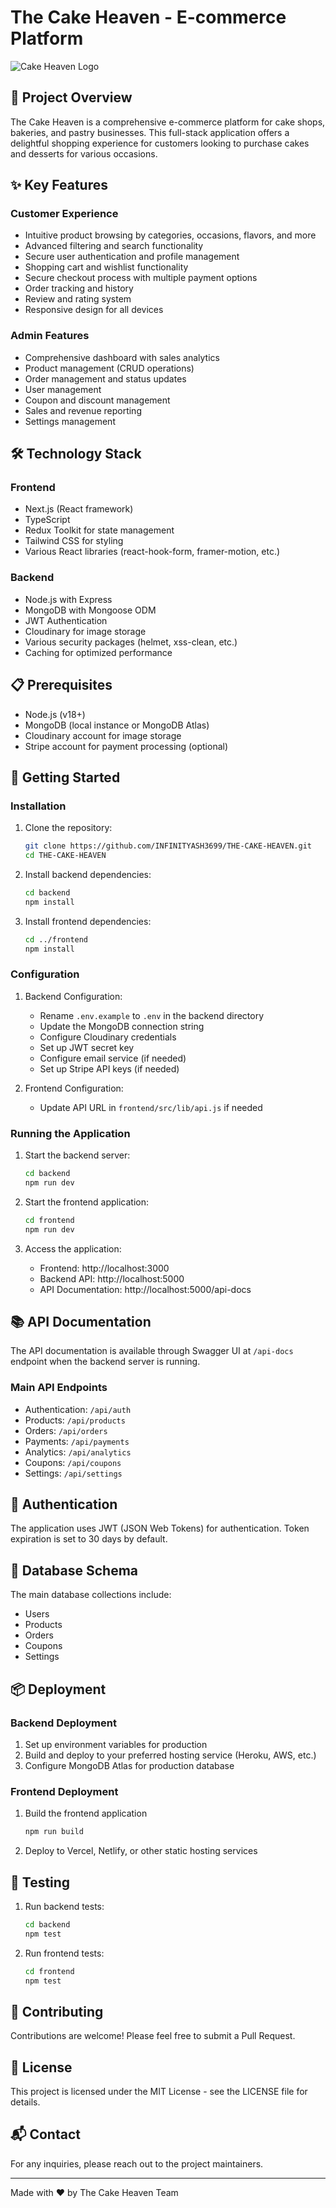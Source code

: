# The Cake Heaven - E-commerce Platform

![Cake Heaven Logo](frontend/public/images/logo.jpg)

## 🍰 Project Overview 

The Cake Heaven is a comprehensive e-commerce platform for cake shops, bakeries, and pastry businesses. This full-stack application offers a delightful shopping experience for customers looking to purchase cakes and desserts for various occasions.

## ✨ Key Features

### Customer Experience
- Intuitive product browsing by categories, occasions, flavors, and more
- Advanced filtering and search functionality
- Secure user authentication and profile management
- Shopping cart and wishlist functionality
- Secure checkout process with multiple payment options
- Order tracking and history
- Review and rating system
- Responsive design for all devices

### Admin Features
- Comprehensive dashboard with sales analytics
- Product management (CRUD operations)
- Order management and status updates
- User management
- Coupon and discount management
- Sales and revenue reporting
- Settings management

## 🛠️ Technology Stack

### Frontend
- Next.js (React framework)
- TypeScript
- Redux Toolkit for state management
- Tailwind CSS for styling
- Various React libraries (react-hook-form, framer-motion, etc.)

### Backend
- Node.js with Express
- MongoDB with Mongoose ODM
- JWT Authentication
- Cloudinary for image storage
- Various security packages (helmet, xss-clean, etc.)
- Caching for optimized performance

## 📋 Prerequisites

- Node.js (v18+)
- MongoDB (local instance or MongoDB Atlas)
- Cloudinary account for image storage
- Stripe account for payment processing (optional)

## 🚀 Getting Started

### Installation

1. Clone the repository:
   ```bash
   git clone https://github.com/INFINITYASH3699/THE-CAKE-HEAVEN.git
   cd THE-CAKE-HEAVEN
   ```

2. Install backend dependencies:
   ```bash
   cd backend
   npm install
   ```

3. Install frontend dependencies:
   ```bash
   cd ../frontend
   npm install
   ```

### Configuration

1. Backend Configuration:
   - Rename `.env.example` to `.env` in the backend directory
   - Update the MongoDB connection string
   - Configure Cloudinary credentials
   - Set up JWT secret key
   - Configure email service (if needed)
   - Set up Stripe API keys (if needed)

2. Frontend Configuration:
   - Update API URL in `frontend/src/lib/api.js` if needed

### Running the Application

1. Start the backend server:
   ```bash
   cd backend
   npm run dev
   ```

2. Start the frontend application:
   ```bash
   cd frontend
   npm run dev
   ```

3. Access the application:
   - Frontend: http://localhost:3000
   - Backend API: http://localhost:5000
   - API Documentation: http://localhost:5000/api-docs

## 📚 API Documentation

The API documentation is available through Swagger UI at `/api-docs` endpoint when the backend server is running.

### Main API Endpoints

- Authentication: `/api/auth`
- Products: `/api/products`
- Orders: `/api/orders`
- Payments: `/api/payments`
- Analytics: `/api/analytics`
- Coupons: `/api/coupons`
- Settings: `/api/settings`

## 🔐 Authentication

The application uses JWT (JSON Web Tokens) for authentication. Token expiration is set to 30 days by default.

## 🔄 Database Schema

The main database collections include:
- Users
- Products
- Orders
- Coupons
- Settings

## 📦 Deployment

### Backend Deployment
1. Set up environment variables for production
2. Build and deploy to your preferred hosting service (Heroku, AWS, etc.)
3. Configure MongoDB Atlas for production database

### Frontend Deployment
1. Build the frontend application
   ```bash
   npm run build
   ```
2. Deploy to Vercel, Netlify, or other static hosting services

## 🧪 Testing

1. Run backend tests:
   ```bash
   cd backend
   npm test
   ```

2. Run frontend tests:
   ```bash
   cd frontend
   npm test
   ```

## 🤝 Contributing

Contributions are welcome! Please feel free to submit a Pull Request.

## 📄 License

This project is licensed under the MIT License - see the LICENSE file for details.

## 📬 Contact

For any inquiries, please reach out to the project maintainers.

---

Made with ❤️ by The Cake Heaven Team
